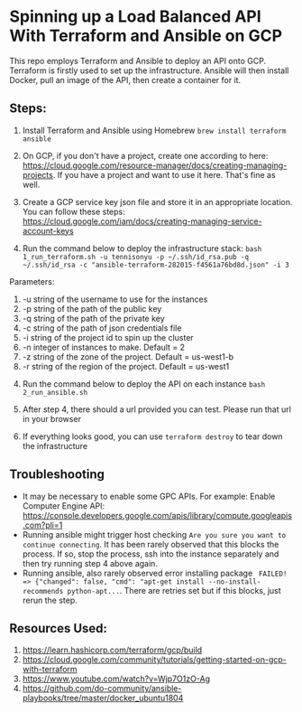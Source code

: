 # Spinning up a Load Balanced API With Terraform and Ansible on GCP

This repo employs Terraform and Ansible to deploy an API onto GCP. Terraform is firstly used to set up the infrastructure. Ansible will then install Docker, pull an image of the API, then create a container for it. 

## Steps:

1. Install Terraform and Ansible using Homebrew `brew install terraform ansible`

2. On GCP, if you don't have a project, create one according to here: https://cloud.google.com/resource-manager/docs/creating-managing-projects. If you have a project and want to use it here. That's fine as well.

2. Create a GCP service key json file and store it in an appropriate location. You can follow these steps: https://cloud.google.com/iam/docs/creating-managing-service-account-keys

3. Run the command below to deploy the infrastructure stack:
`bash 1_run_terraform.sh -u tennisonyu -p ~/.ssh/id_rsa.pub -q ~/.ssh/id_rsa -c "ansible-terraform-282015-f4561a76bd8d.json" -i 3`

Parameters:
1) -u string of the username to use for the instances
2) -p string of the path of the public key
3) -q string of the path of the private key
4) -c string of the path of json credentials file
5) -i string of the project id to spin up the cluster
6) -n integer of instances to make. Default = 2
7) -z string of the zone of the project. Default = us-west1-b
8) -r string of the region of the project. Default  = us-west1

4. Run the command below to deploy the API on each instance
`bash 2_run_ansible.sh`

5. After step 4, there should a url provided you can test. Please run that url in your browser

6. If everything looks good, you can use `terraform destroy` to tear down the infrastructure

## Troubleshooting

- It may be necessary to enable some GPC APIs. For example: Enable Computer Engine API: https://console.developers.google.com/apis/library/compute.googleapis.com?pli=1
- Running ansible might trigger host checking `Are you sure you want to continue connecting`. It has been rarely observed that this blocks the process. If so, stop the process, ssh into the instance separately and then try running step 4 above again.
- Running ansible, also rarely observed error installing package ` FAILED! => {"changed": false, "cmd": "apt-get install --no-install-recommends python-apt...`. There are retries set but if this blocks, just rerun the step.

## Resources Used:
1. https://learn.hashicorp.com/terraform/gcp/build
2. https://cloud.google.com/community/tutorials/getting-started-on-gcp-with-terraform
3. https://www.youtube.com/watch?v=Wjp7O1zO-Ag
4. https://github.com/do-community/ansible-playbooks/tree/master/docker_ubuntu1804

